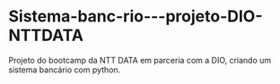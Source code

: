 # Sistema-banc-rio---projeto-DIO-NTTDATA
Projeto do bootcamp da NTT DATA em parceria com a DIO, criando um sistema bancário com python.
